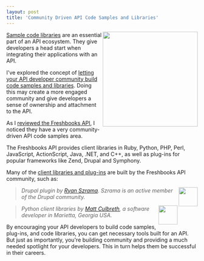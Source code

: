 ```yaml
---
layout: post
title: 'Community Driven API Code Samples and Libraries'
---
```

<img src="http://kinlane-productions.s3.amazonaws.com/Freshbooks_610x564.png" alt="" width="250" align="right" /><a title="Sample Code Libraries" href="http://www.apievangelist.com/ecosystem-building-blocks-detail.php?Building_Block_ID=125">Sample code libraries</a> are an essential part of an API ecosystem. They give developers a head start when integrating their applications with an API.<p></p>
I've explored the concept of <a title="letting your API developer community build code samples and libraries" href="http://blog.apievangelist.com/2011/04/01/use-your-community-to-build-api-code-libraries/">letting your API developer community build code samples and libraries</a>. Doing this may create a more engaged community and give developers a sense of ownership and attachment to the API.<p></p>
As I <a title="reviewed the Freshbooks API" href="http://blog.apievangelist.com/2011/04/13/freshbooks-api-review/">reviewed the Freshbooks API</a>, I noticed they have a very community-driven API code samples area.<p></p>
The Freshbooks API provides client libraries in Ruby, Python, PHP, Perl, JavaScript, ActionScript, Java, .NET, and C++, as well as plug-ins for popular frameworks like Zend, Drupal and Symphony.<p></p>
Many of the <a title="client libraries and plug-ins" href="http://developers.freshbooks.com/sample-code/">client libraries and plug-ins</a> are built by the Freshbooks API community, such as:
<blockquote><img style="padding-bottom: 5px;" src="http://kinlane-productions.s3.amazonaws.com/api-evangelist/developers/ryan-szrama.jpg" alt="" width="50" align="right" /><em>Drupal plugin by <a title="Ryan Szrama" href="http://drupal.org/user/49344">Ryan Szrama</a>.  Szrama is an active member of the Drupal community.</em></blockquote>
<blockquote><img style="padding-bottom: 5px;" src="http://kinlane-productions.s3.amazonaws.com/api-evangelist/developers/matt-culbreth.jpg" alt="" width="50" align="right" /><em>Python client libraries by <a title="Matt Culbreth" href="http://mattculbreth.com/index.html">Matt Culbreth</a>, a software developer in Marietta, Georgia USA.</em></blockquote>
By encouraging your API developers to build code samples, plug-ins, and code libraries, you can get necessary tools built for an API.  But just as importantly, you're building community and providing a much needed spotlight for your developers.  This in turn helps them be successful in their careers.